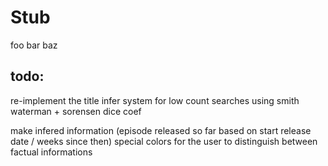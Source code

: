 # Stub
foo bar baz


## todo:
re-implement the title infer system for low count searches using smith waterman + sorensen dice coef

make infered information (episode released so far based on start release date / weeks since then) special colors for the user to distinguish between factual informations
